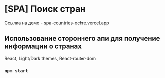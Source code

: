 # [SPA] Поиск стран

Ссылка на демо - spa-countries-ochre.vercel.app

## Использование стороннего апи для получение информации о странах

React, Light/Dark themes, React-router-dom

### `npm start`

